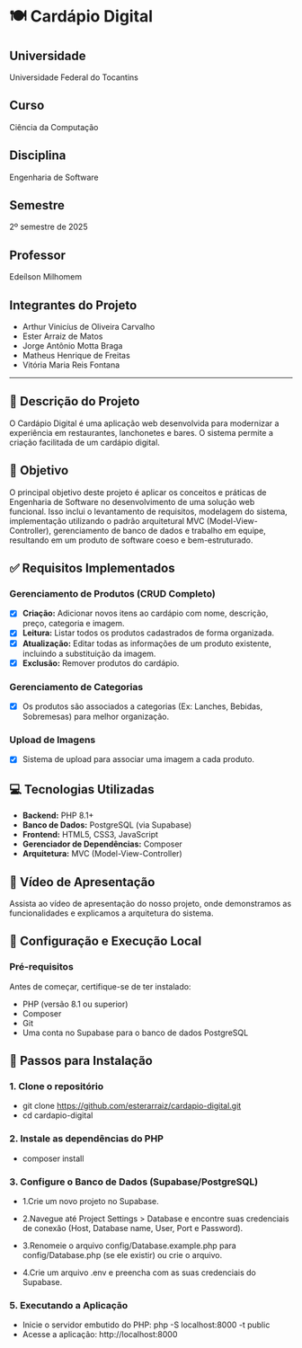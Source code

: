 # 🍽️ Cardápio Digital

## Universidade
Universidade Federal do Tocantins  

## Curso
Ciência da Computação  

## Disciplina
Engenharia de Software  

## Semestre
2º semestre de 2025  

## Professor
Edeílson Milhomem  

## Integrantes do Projeto
- Arthur Vinicíus de Oliveira Carvalho  
- Ester Arraiz de Matos  
- Jorge Antônio Motta Braga  
- Matheus Henrique de Freitas  
- Vitória Maria Reis Fontana  

---

## 📖 Descrição do Projeto
O Cardápio Digital é uma aplicação web desenvolvida para modernizar a experiência em restaurantes, lanchonetes e bares. O sistema permite a criação facilitada de um cardápio digital.

## 🎯 Objetivo
O principal objetivo deste projeto é aplicar os conceitos e práticas de Engenharia de Software no desenvolvimento de uma solução web funcional. Isso inclui o levantamento de requisitos, modelagem do sistema, implementação utilizando o padrão arquitetural MVC (Model-View-Controller), gerenciamento de banco de dados e trabalho em equipe, resultando em um produto de software coeso e bem-estruturado.

## ✅ Requisitos Implementados

### Gerenciamento de Produtos (CRUD Completo)
- [X] **Criação:** Adicionar novos itens ao cardápio com nome, descrição, preço, categoria e imagem.  
- [X] **Leitura:** Listar todos os produtos cadastrados de forma organizada.  
- [X] **Atualização:** Editar todas as informações de um produto existente, incluindo a substituição da imagem.  
- [X] **Exclusão:** Remover produtos do cardápio.  

### Gerenciamento de Categorias
- [X] Os produtos são associados a categorias (Ex: Lanches, Bebidas, Sobremesas) para melhor organização.  

### Upload de Imagens
- [X] Sistema de upload para associar uma imagem a cada produto.  


## 💻 Tecnologias Utilizadas
- **Backend:** PHP 8.1+  
- **Banco de Dados:** PostgreSQL (via Supabase)  
- **Frontend:** HTML5, CSS3, JavaScript  
- **Gerenciador de Dependências:** Composer  
- **Arquitetura:** MVC (Model-View-Controller)  

## 🎥 Vídeo de Apresentação
Assista ao vídeo de apresentação do nosso projeto, onde demonstramos as funcionalidades e explicamos a arquitetura do sistema.

## 🚀 Configuração e Execução Local

### Pré-requisitos
Antes de começar, certifique-se de ter instalado:
- PHP (versão 8.1 ou superior)  
- Composer  
- Git  
- Uma conta no Supabase para o banco de dados PostgreSQL  

## 🚀 Passos para Instalação

### 1. Clone o repositório

- git clone https://github.com/esterarraiz/cardapio-digital.git
- cd cardapio-digital

### 2. Instale as dependências do PHP
- composer install

### 3. Configure o Banco de Dados (Supabase/PostgreSQL)

- 1.Crie um novo projeto no Supabase.

- 2.Navegue até Project Settings > Database e encontre suas credenciais de conexão (Host, Database name, User, Port e Password).

- 3.Renomeie o arquivo config/Database.example.php para config/Database.php (se ele existir) ou crie o arquivo.

- 4.Crie um arquivo .env e preencha com as suas credenciais do Supabase.

### 5. Executando a Aplicação
- Inicie o servidor embutido do PHP:
php -S localhost:8000 -t public
- Acesse a aplicação:
http://localhost:8000
